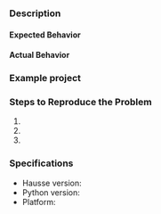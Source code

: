 ### Description

<!-- Briefly describe the issue you are experiencing. Tell us what you were trying to do and what happened instead. -->


#### Expected Behavior


#### Actual Behavior


### Example project

<!-- Provide a Hausse project script or save file involved, if relevant. -->

### Steps to Reproduce the Problem

1.  
2.  
3.  

### Specifications

- Hausse version:
- Python version:
- Platform:
